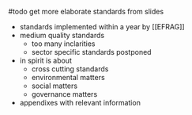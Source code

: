 #todo get more elaborate standards from slides

- standards implemented within a year by [[EFRAG]]
- medium quality standards
	- too many inclarities
	- sector specific standards postponed
- in spirit is about
	- cross cutting standards
	- environmental matters
	- social matters
	- governance matters
- appendixes with relevant information